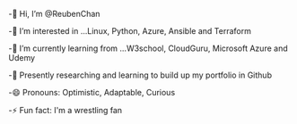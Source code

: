 -👋 Hi, I’m @ReubenChan

-👀 I’m interested in ...Linux, Python, Azure, Ansible and Terraform 

-🌱 I’m currently learning from ...W3school, CloudGuru, Microsoft Azure and Udemy

-💞️ Presently researching and learning to build up my portfolio in Github 

-😄 Pronouns: Optimistic, Adaptable, Curious

-⚡ Fun fact: I'm a wrestling fan 
<!---
ReubenChan/ReubenChan is a ✨ special ✨ repository because its `README.md` (this file) appears on your GitHub profile.
You can click the Preview link to take a look at your changes.
--->
